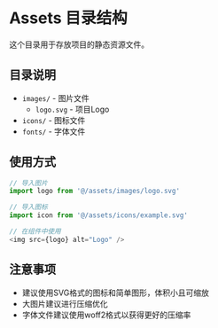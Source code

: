 # Assets 目录结构

这个目录用于存放项目的静态资源文件。

## 目录说明

- `images/` - 图片文件
  - `logo.svg` - 项目Logo
- `icons/` - 图标文件
- `fonts/` - 字体文件

## 使用方式

```typescript
// 导入图片
import logo from '@/assets/images/logo.svg'

// 导入图标
import icon from '@/assets/icons/example.svg'

// 在组件中使用
<img src={logo} alt="Logo" />
```

## 注意事项

- 建议使用SVG格式的图标和简单图形，体积小且可缩放
- 大图片建议进行压缩优化
- 字体文件建议使用woff2格式以获得更好的压缩率
